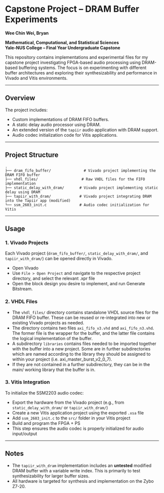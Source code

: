 # Capstone Project – DRAM Buffer Experiments  
**Wee Chin Wei, Bryan**

**Mathematical, Computational, and Statistical Sciences**  
**Yale-NUS College – Final Year Undergraduate Capstone**

This repository contains implementations and experimental files for my capstone project investigating FPGA-based audio processing using DRAM-based buffering systems. The focus is on experimenting with different buffer architectures and exploring their synthesizability and performance in Vivado and Vitis environments.

---

## Overview

The project includes:

- Custom implementations of DRAM FIFO buffers.
- A static delay audio processor using DRAM.
- An extended version of the `tapiir` audio application with DRAM support.
- Audio codec initialization code for Vitis applications.

---

## Project Structure

```
.
├── dram_fifo_buffer/               # Vivado project implementing the DRAM FIFO buffer
├── vhdl_files/                    # Raw VHDL files for the FIFO implementation
├── static_delay_with_dram/       # Vivado project implementing static delay using DRAM
├── tapiir_with_dram/             # Vivado project integrating DRAM into the Tapiir app (modified)
└── ssm_2603_init.c               # Audio codec initialization for Vitis
```

---

## Usage

### 1. **Vivado Projects**
Each Vivado project (`dram_fifo_buffer/`, `static_delay_with_dram/`, and `tapiir_with_dram/`) can be opened directly in Vivado.

- Open Vivado
- Use `File > Open Project` and navigate to the respective project directory, and select the relevant .xpr file
- Open the block design you desire to implement, and run Generate Bitstream.

### 2. **VHDL Files**
- The `vhdl_files/` directory contains standalone VHDL source files for the DRAM FIFO buffer. These can be reused or re-integrated into new or existing Vivado projects as needed.
- The directory contains two files `axi_fifo_v3.vhd` and `axi_fifo_n3.vhd`. The former file is the wrapper for the buffer, and the latter file contains the logical implementation of the buffer.
- A subdirectory `libraries` contains files needed to be imported together with the buffer into a new project. Some are in further subdirectories which are named according to the library they should be assigned to within your project (i.e. axi_master_burst_v2_0_7).
- If they are not contained in a further subdirectory, they can be in the main/ working library that the buffer is in.

### 3. **Vitis Integration**
To initialize the SSM2203 audio codec:

- Export the hardware from the Vivado project (e.g., from `static_delay_with_dram/` or `tapiir_with_dram/`)
- Create a new Vitis application project using the exported `.xsa` file
- Add `ssm_2603_init.c` to the `src/` folder in your Vitis project
- Build and program the FPGA + PS
- This step ensures the audio codec is properly initialized for audio input/output

---

## Notes

- The `tapiir_with_dram` implementation includes an **untested** modified DRAM buffer with a variable write index. This is primarily to test synthesizability for larger buffer sizes.
- All hardware is targeted for synthesis and implementation on the Zybo Z7-20.
